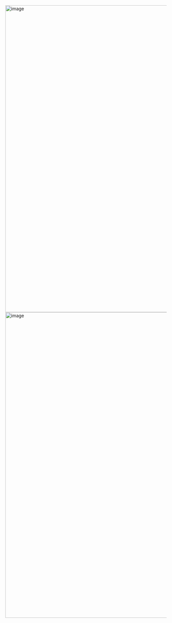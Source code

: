 <img width="1912" height="957" alt="image" src="https://github.com/user-attachments/assets/c6419e77-f4ee-4977-ad46-8b912d389ca3" />
<img width="1906" height="953" alt="image" src="https://github.com/user-attachments/assets/b5672b89-0ace-4af9-ae2d-7376aa97ddb6" />
